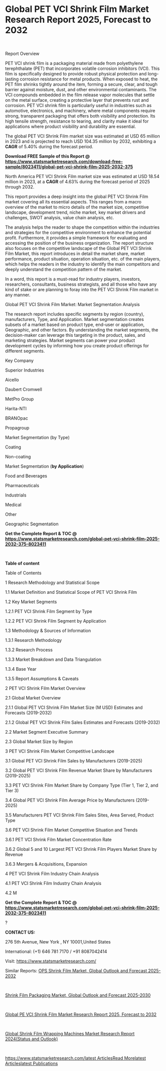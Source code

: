 <h1>Global PET VCI Shrink Film Market Research Report 2025, Forecast to 2032</h1><br/><p>Report Overview</p>
 
 
 
 <p>PET VCI shrink film is a packaging material made from polyethylene terephthalate (PET) that incorporates volatile corrosion inhibitors (VCI). This film is specifically designed to provide robust physical protection and long-lasting corrosion resistance for metal products. When exposed to heat, the PET film shrinks tightly around the item, forming a secure, clear, and tough barrier against moisture, dust, and other environmental contaminants. The VCI compounds embedded in the film release vapor molecules that settle on the metal surface, creating a protective layer that prevents rust and corrosion. PET VCI shrink film is particularly useful in industries such as automotive, electronics, and machinery, where metal components require strong, transparent packaging that offers both visibility and protection. Its high tensile strength, resistance to tearing, and clarity make it ideal for applications where product visibility and durability are essential.</p>
 
 
 
 <p>The global PET VCI Shrink Film market size was estimated at USD 65 million in 2023 and is projected to reach USD 104.35 million by 2032, exhibiting a <strong>CAGR</strong> of 5.40% during the forecast period.</p>
 
 
 
 <p><strong>Download FREE Sample of this Report @ <a href="https://www.statsmarketresearch.com/download-free-sample/8023411/global-pet-vci-shrink-film-2025-2032-375">https://www.statsmarketresearch.com/download-free-sample/8023411/global-pet-vci-shrink-film-2025-2032-375</a></strong></p>
 
 
 
 <p>North America PET VCI Shrink Film market size was estimated at USD 18.54 million in 2023, at a <strong>CAGR</strong> of 4.63% during the forecast period of 2025 through 2032.</p>
 
 
 
 <p>This report provides a deep insight into the global PET VCI Shrink Film market covering all its essential aspects. This ranges from a macro overview of the market to micro details of the market size, competitive landscape, development trend, niche market, key market drivers and challenges, SWOT analysis, value chain analysis, etc.</p>
 
 
 
 <p>The analysis helps the reader to shape the competition within the industries and strategies for the competitive environment to enhance the potential profit. Furthermore, it provides a simple framework for evaluating and accessing the position of the business organization. The report structure also focuses on the competitive landscape of the Global PET VCI Shrink Film Market, this report introduces in detail the market share, market performance, product situation, operation situation, etc. of the main players, which helps the readers in the industry to identify the main competitors and deeply understand the competition pattern of the market.</p>
 
 
 
 <p>In a word, this report is a must-read for industry players, investors, researchers, consultants, business strategists, and all those who have any kind of stake or are planning to foray into the PET VCI Shrink Film market in any manner.</p>
 
 
 
 <p>Global PET VCI Shrink Film Market: Market Segmentation Analysis</p>
 
 
 
 <p>The research report includes specific segments by region (country), manufacturers, Type, and Application. Market segmentation creates subsets of a market based on product type, end-user or application, Geographic, and other factors. By understanding the market segments, the decision-maker can leverage this targeting in the product, sales, and marketing strategies. Market segments can power your product development cycles by informing how you create product offerings for different segments.</p>
 
 
 
 <p>Key Company</p>
 
 
 
 <p>Superior Industries</p>
 
 
 
 <p>Aicello</p>
 
 
 
 <p>Daubert Cromwell</p>
 
 
 
 <p>MetPro Group</p>
 
 
 
 <p>Harita-NTI</p>
 
 
 
 <p>BRANOpac</p>
 
 
 
 <p>Propagroup</p>
 
 
 
 <p>Market Segmentation (by Type)</p>
 
 
 
 <p>Coating</p>
 
 
 
 <p>Non-coating</p>
 
 
 
 <p>Market Segmentation (<strong>by Application</strong>)</p>
 
 
 
 <p>Food and Beverages</p>
 
 
 
 <p>Pharmaceuticals</p>
 
 
 
 <p>Industrials</p>
 
 
 
 <p>Medical</p>
 
 
 
 <p>Other</p>
 
 
 
 <p>Geographic Segmentation</p>
 
 
 
 <div><b>Get the Complete Report & TOC @ <a href="https://www.statsmarketresearch.com/global-pet-vci-shrink-film-2025-2032-375-8023411">https://www.statsmarketresearch.com/global-pet-vci-shrink-film-2025-2032-375-8023411</a></b></div>
 
 
 
 <p><br />
 
 <b>Table of content</b></p>
 
 
 
 <p>Table of Contents<br />
 
 1 Research Methodology and Statistical Scope<br />
 
 1.1 Market Definition and Statistical Scope of PET VCI Shrink Film<br />
 
 1.2 Key Market Segments<br />
 
 1.2.1 PET VCI Shrink Film Segment by Type<br />
 
 1.2.2 PET VCI Shrink Film Segment by Application<br />
 
 1.3 Methodology & Sources of Information<br />
 
 1.3.1 Research Methodology<br />
 
 1.3.2 Research Process<br />
 
 1.3.3 Market Breakdown and Data Triangulation<br />
 
 1.3.4 Base Year<br />
 
 1.3.5 Report Assumptions & Caveats<br />
 
 2 PET VCI Shrink Film Market Overview<br />
 
 2.1 Global Market Overview<br />
 
 2.1.1 Global PET VCI Shrink Film Market Size (M USD) Estimates and Forecasts (2019-2032)<br />
 
 2.1.2 Global PET VCI Shrink Film Sales Estimates and Forecasts (2019-2032)<br />
 
 2.2 Market Segment Executive Summary<br />
 
 2.3 Global Market Size by Region<br />
 
 3 PET VCI Shrink Film Market Competitive Landscape<br />
 
 3.1 Global PET VCI Shrink Film Sales by Manufacturers (2019-2025)<br />
 
 3.2 Global PET VCI Shrink Film Revenue Market Share by Manufacturers (2019-2025)<br />
 
 3.3 PET VCI Shrink Film Market Share by Company Type (Tier 1, Tier 2, and Tier 3)<br />
 
 3.4 Global PET VCI Shrink Film Average Price by Manufacturers (2019-2025)<br />
 
 3.5 Manufacturers PET VCI Shrink Film Sales Sites, Area Served, Product Type<br />
 
 3.6 PET VCI Shrink Film Market Competitive Situation and Trends<br />
 
 3.6.1 PET VCI Shrink Film Market Concentration Rate<br />
 
 3.6.2 Global 5 and 10 Largest PET VCI Shrink Film Players Market Share by Revenue<br />
 
 3.6.3 Mergers & Acquisitions, Expansion<br />
 
 4 PET VCI Shrink Film Industry Chain Analysis<br />
 
 4.1 PET VCI Shrink Film Industry Chain Analysis<br />
 
 4.2 M</p>
 
 
 
 <div><b>Get the Complete Report & TOC @ <a href="https://www.statsmarketresearch.com/global-pet-vci-shrink-film-2025-2032-375-8023411">https://www.statsmarketresearch.com/global-pet-vci-shrink-film-2025-2032-375-8023411</a></b></div>
 
 
 
 <p>? </p>
 
 
 
 <p><b>CONTACT US:</b><br />
 
 276 5th Avenue, New York , NY 10001,United States<br />
 
 International: (+1) 646 781 7170 / +91 8087042414<br />
 
 Visit: <a href="https://www.statsmarketresearch.com/">https://www.statsmarketresearch.com/</a><br />
 
 Similar Reports: <a href="https://www.statsmarketresearch.com/global-pet-vci-shrink-film-2025-2032-375-8023411">OPS Shrink Film Market, Global Outlook and Forecast 2025-2032</a><br />
 
 <br />
 
 <a href="https://www.statsmarketresearch.com/global-pet-vci-shrink-film-2025-2032-375-8023411">Shrink Film Packaging Market, Global Outlook and Forecast 2025-2030</a><br />
 
 <br />
 
 <a href="https://www.statsmarketresearch.com/global-pet-vci-shrink-film-2025-2032-375-8023411">Global PE VCI Shrink Film Market Research Report 2025, Forecast to 2032</a><br />
 
 <br />
 
 <a href="https://www.statsmarketresearch.com/global-pet-vci-shrink-film-2025-2032-375-8023411">Global Shrink Film Wrapping Machines Market Research Report 2024(Status and Outlook)</a><br />
 
 <br />
 
 <a href="https://gyeongbokgung.com">https://www.statsmarketresearch.com/</a><a href="https://hallyeomaritime.com">latest Articles</a><a href="https://jingwansa.com">Read More</a><a href="https://nguoiviet.jp/">latest Articles</a><a href="https://www.intelmarketresearch.com/">latest Publications</a></p>